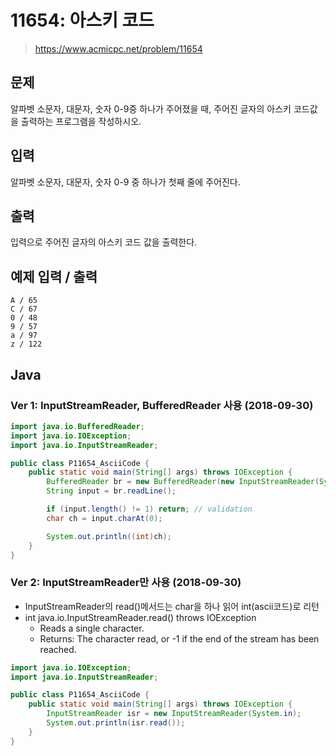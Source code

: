 # 11654: 아스키 코드
> https://www.acmicpc.net/problem/11654

## 문제
알파벳 소문자, 대문자, 숫자 0-9중 하나가 주어졌을 때, 주어진 글자의 아스키 코드값을 출력하는 프로그램을 작성하시오.

## 입력
알파벳 소문자, 대문자, 숫자 0-9 중 하나가 첫째 줄에 주어진다.

## 출력
입력으로 주어진 글자의 아스키 코드 값을 출력한다.

## 예제 입력 / 출력
```
A / 65
C / 67
0 / 48
9 / 57
a / 97
z / 122
```

## Java
### Ver 1: InputStreamReader, BufferedReader 사용 (2018-09-30)
```java
import java.io.BufferedReader;
import java.io.IOException;
import java.io.InputStreamReader;

public class P11654_AsciiCode {
	public static void main(String[] args) throws IOException {
		BufferedReader br = new BufferedReader(new InputStreamReader(System.in));
		String input = br.readLine();

		if (input.length() != 1) return; // validation
		char ch = input.charAt(0);

		System.out.println((int)ch);
	}
}
```

### Ver 2: InputStreamReader만 사용 (2018-09-30)
- InputStreamReader의 read()메서드는 char을 하나 읽어 int(ascii코드)로 리턴
- int java.io.InputStreamReader.read() throws IOException
	- Reads a single character.
	- Returns: The character read, or -1 if the end of the stream has been reached.

```java
import java.io.IOException;
import java.io.InputStreamReader;

public class P11654_AsciiCode {
	public static void main(String[] args) throws IOException {
		InputStreamReader isr = new InputStreamReader(System.in);
		System.out.println(isr.read());
	}
}
```
